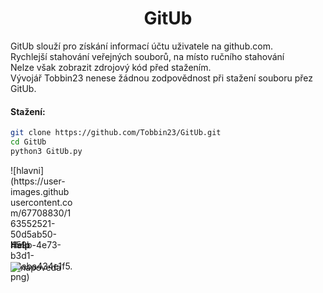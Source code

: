 <h1 align="center"> GitUb</h1>

 <p>GitUb slouží pro získání informací účtu uživatele na github.com.<br>
  Rychlejší stahování veřejných souborů, na místo ručního stahování<br>
  Nelze však zobrazit zdrojový kód před stažením.<br>
  Vývojář Tobbin23 nenese žádnou zodpovědnost při stažení souboru přez GitUb.</br></p>

#### Stažení:
```bash
git clone https://github.com/Tobbin23/GitUb.git
cd GitUb
python3 GitUb.py
```
<div style="width:100px ; height:100px">
![hlavni](https://user-images.githubusercontent.com/67708830/163552521-50d5ab50-459b-4e73-b3d1-48aba434e1f5.png)
</div>

<h4> Help </h4>

![napoveda](https://user-images.githubusercontent.com/67708830/163555712-82bf35e7-f967-42ef-a059-00893a376410.png)
